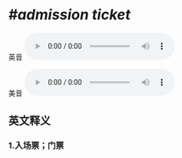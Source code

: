 # ***\#admission ticket*** 
英音
<audio src="./media/admission ticket1_AAC.aac" controls="controls"></audio>

美音
<audio src="./media/admission ticket2_AAC.aac" controls="controls"></audio>



  

英文释义
---
### 1.**入场票；门票**  


